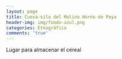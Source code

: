 ```yaml
---
layout: page
title: Cueva-silo del Molino Horno de Poya
header-img: img/fondo-azul.png
categories: Etnográfico
comments: 'true'
---
```



Lugar para almacenar el cereal

<div class="photos">
</div>
